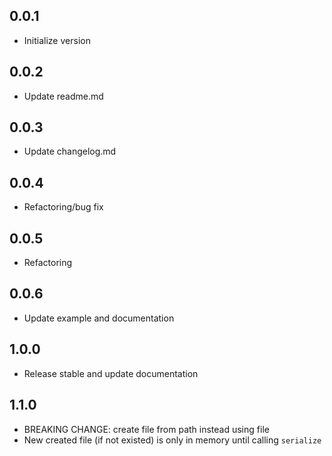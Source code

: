 ## 0.0.1

* Initialize version

## 0.0.2

* Update readme.md

## 0.0.3

* Update changelog.md

## 0.0.4

* Refactoring/bug fix

## 0.0.5

* Refactoring

## 0.0.6

* Update example and documentation

## 1.0.0

* Release stable and update documentation

## 1.1.0

* BREAKING CHANGE: create file from path instead using file
* New created file (if not existed) is only in memory until calling `serialize`

